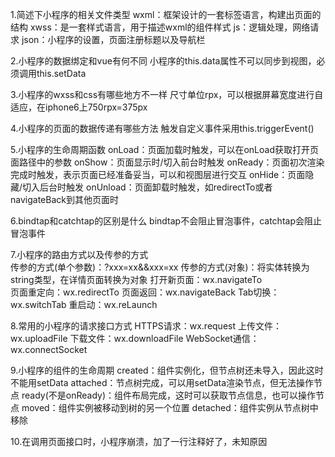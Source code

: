﻿1.简述下小程序的相关文件类型
wxml：框架设计的一套标签语言，构建出页面的结构
xwss：是一套样式语言，用于描述wxml的组件样式
js：逻辑处理，网络请求
json：小程序的设置，页面注册标题以及导航栏

2.小程序的数据绑定和vue有何不同
小程序的this.data属性不可以同步到视图，必须调用this.setData

3.小程序的wxss和css有哪些地方不一样
尺寸单位rpx，可以根据屏幕宽度进行自适应，在iphone6上750rpx=375px

4.小程序的页面的数据传递有哪些方法
触发自定义事件采用this.triggerEvent()

5.小程序的生命周期函数
onLoad：页面加载时触发，可以在onLoad获取打开页面路径中的参数
onShow：页面显示时/切入前台时触发
onReady：页面初次渲染完成时触发，表示页面已经准备妥当，可以和视图层进行交互
onHide：页面隐藏/切入后台时触发
onUnload：页面卸载时触发，如redirectTo或者navigateBack到其他页面时

6.bindtap和catchtap的区别是什么
bindtap不会阻止冒泡事件，catchtap会阻止冒泡事件

7.小程序的路由方式以及传参的方式  
传参的方式(单个参数)：?xxx=xx&&xxx=xx
传参的方式(对象)：将实体转换为string类型，在详情页面转换为对象
打开新页面：wx.navigateTo   
页面重定向：wx.redirectTo
页面返回：wx.navigateBack
Tab切换：wx.switchTab
重启动：wx.reLaunch

8.常用的小程序的请求接口方式
HTTPS请求：wx.request
上传文件：wx.uploadFile
下载文件：wx.downloadFile
WebSocket通信：wx.connectSocket

9.小程序的组件的生命周期
created：组件实例化，但节点树还未导入，因此这时不能用setData
attached：节点树完成，可以用setData渲染节点，但无法操作节点
ready(不是onReady)：组件布局完成，这时可以获取节点信息，也可以操作节点
moved：组件实例被移动到树的另一个位置
detached：组件实例从节点树中移除

10.在调用页面接口时，小程序崩溃，加了一行注释好了，未知原因



